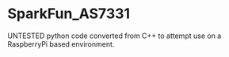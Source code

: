 # SparkFun_AS7331

UNTESTED python code converted from C++ to attempt use on a RaspberryPi based environment. 
